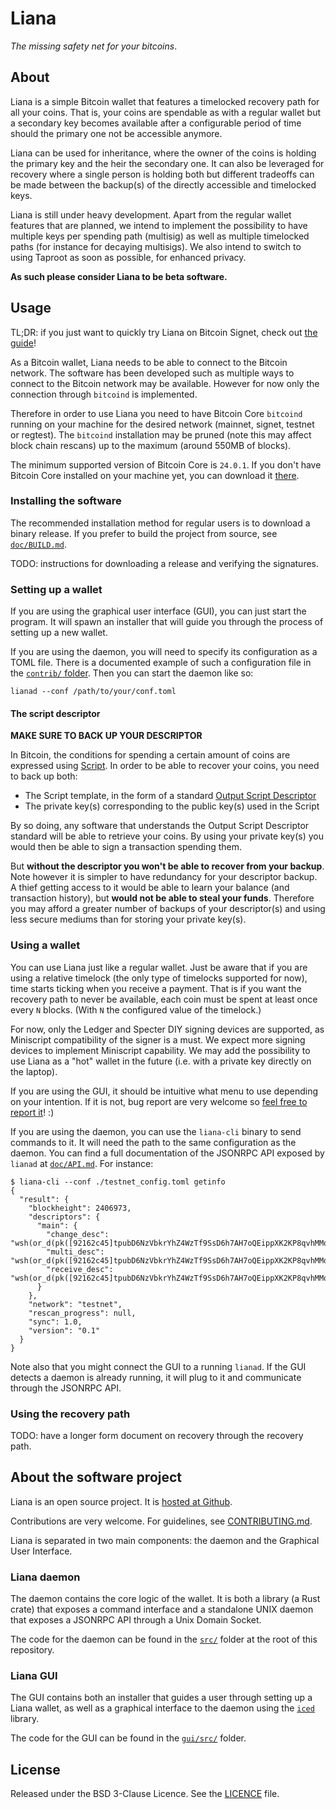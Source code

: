 # Liana

*The missing safety net for your bitcoins*.


## About

Liana is a simple Bitcoin wallet that features a timelocked recovery path for all your coins. That
is, your coins are spendable as with a regular wallet but a secondary key becomes available after a
configurable period of time should the primary one not be accessible anymore.

Liana can be used for inheritance, where the owner of the coins is holding the primary key and the
heir the secondary one. It can also be leveraged for recovery where a single person is holding both
but different tradeoffs can be made between the backup(s) of the directly accessible and timelocked
keys.

Liana is still under heavy development. Apart from the regular wallet features that are planned, we
intend to implement the possibility to have multiple keys per spending path (multisig) as well as
multiple timelocked paths (for instance for decaying multisigs). We also intend to switch to using
Taproot as soon as possible, for enhanced privacy.

**As such please consider Liana to be beta software.**


## Usage

TL;DR: if you just want to quickly try Liana on Bitcoin Signet, check out [the guide](doc/TRY.md)!

As a Bitcoin wallet, Liana needs to be able to connect to the Bitcoin network. The software has been
developed such as multiple ways to connect to the Bitcoin network may be available. However for now
only the connection through `bitcoind` is implemented.

Therefore in order to use Liana you need to have Bitcoin Core `bitcoind` running on your machine for the
desired network (mainnet, signet, testnet or regtest). The `bitcoind` installation may be pruned (note this may affect block chain
rescans) up to the maximum (around 550MB of blocks).

The minimum supported version of Bitcoin Core is `24.0.1`. If you don't have Bitcoin Core installed on
your machine yet, you can download it [there](https://bitcoincore.org/en/download/).

### Installing the software

The recommended installation method for regular users is to download a binary release. If you prefer to
build the project from source, see [`doc/BUILD.md`](doc/BUILD.md).

TODO: instructions for downloading a release and verifying the signatures.


### Setting up a wallet

If you are using the graphical user interface (GUI), you can just start the program. It will spawn an installer that will guide
you through the process of setting up a new wallet.

If you are using the daemon, you will need to specify its configuration as a TOML file. There is a
documented example of such a configuration file in the [`contrib/` folder](contrib/lianad_config_example.toml).
Then you can start the daemon like so:
```
lianad --conf /path/to/your/conf.toml
```
#### The script descriptor

**MAKE SURE TO BACK UP YOUR DESCRIPTOR**

In Bitcoin, the conditions for spending a certain amount of coins are expressed using
[Script](https://en.bitcoin.it/wiki/Script). In order to be able to recover your coins, you need to
back up both:
- The Script template, in the form of a standard [Output Script
  Descriptor](https://github.com/bitcoin/bips/blob/master/bip-0380.mediawiki)
- The private key(s) corresponding to the public key(s) used in the Script

By so doing, any software that understands the Output Script Descriptor standard will be able to
retrieve your coins. By using your private key(s) you would then be able to sign a transaction spending
them.

But **without the descriptor you won't be able to recover from your backup**. Note however it is
simpler to have redundancy for your descriptor backup. A thief getting access to it would be able to
learn your balance (and transaction history), but **would not be able to steal your funds**.
Therefore you may afford a greater number of backups of your descriptor(s) and using less secure
mediums than for storing your private key(s).


### Using a wallet

You can use Liana just like a regular wallet. Just be aware that if you are using a relative
timelock (the only type of timelocks supported for now), time starts ticking when you receive a
payment. That is if you want the recovery path to never be available, each coin must be spent
at least once every `N` blocks. (With `N` the configured value of the timelock.)

For now, only the Ledger and Specter DIY signing devices are supported, as Miniscript compatibility of the signer is a must. We expect more signing devices to implement Miniscript capability. We may add the possibility to use Liana as a "hot" wallet in the future (i.e. with a private key directly on the laptop).

If you are using the GUI, it should be intuitive what menu to use depending on your intention. If it
is not, bug report are very welcome so [feel free to report it](https://github.com/revault/liana/issues)! :)

If you are using the daemon, you can use the `liana-cli` binary to send commands to it. It will need
the path to the same configuration as the daemon. You can find a full documentation of the JSONRPC
API exposed by `lianad` at [`doc/API.md`](doc/API.md). For instance:
```
$ liana-cli --conf ./testnet_config.toml getinfo
{
  "result": {
    "blockheight": 2406973,
    "descriptors": {
      "main": {
        "change_desc": "wsh(or_d(pk([92162c45]tpubD6NzVbkrYhZ4WzTf9SsD6h7AH7oQEippXK2KP8qvhMMqFoNeN5YFVi7vRyeRSDGtgd2bPyMxUNmHui8t5yCgszxPPxMafu1VVzDpg9aruYW/1/*),and_v(v:pkh(tpubD6NzVbkrYhZ4Wdgu2yfdmrce5g4fiH1ZLmKhewsnNKupbi4sxjH1ZVAorkBLWSkhsjhg8kiq8C4BrBjMy3SjAKDyDdbuvUa1ToAHbiR98js/1/*),older(2))))#5rx53ql7",
        "multi_desc": "wsh(or_d(pk([92162c45]tpubD6NzVbkrYhZ4WzTf9SsD6h7AH7oQEippXK2KP8qvhMMqFoNeN5YFVi7vRyeRSDGtgd2bPyMxUNmHui8t5yCgszxPPxMafu1VVzDpg9aruYW/<0;1>/*),and_v(v:pkh(tpubD6NzVbkrYhZ4Wdgu2yfdmrce5g4fiH1ZLmKhewsnNKupbi4sxjH1ZVAorkBLWSkhsjhg8kiq8C4BrBjMy3SjAKDyDdbuvUa1ToAHbiR98js/<0;1>/*),older(2))))#uact7s3g",
        "receive_desc": "wsh(or_d(pk([92162c45]tpubD6NzVbkrYhZ4WzTf9SsD6h7AH7oQEippXK2KP8qvhMMqFoNeN5YFVi7vRyeRSDGtgd2bPyMxUNmHui8t5yCgszxPPxMafu1VVzDpg9aruYW/0/*),and_v(v:pkh(tpubD6NzVbkrYhZ4Wdgu2yfdmrce5g4fiH1ZLmKhewsnNKupbi4sxjH1ZVAorkBLWSkhsjhg8kiq8C4BrBjMy3SjAKDyDdbuvUa1ToAHbiR98js/0/*),older(2))))#d693mvvd"
      }
    },
    "network": "testnet",
    "rescan_progress": null,
    "sync": 1.0,
    "version": "0.1"
  }
}
```

Note also that you might connect the GUI to a running `lianad`. If the GUI detects a daemon is
already running, it will plug to it and communicate through the JSONRPC API.


### Using the recovery path

TODO: have a longer form document on recovery through the recovery path.


## About the software project

Liana is an open source project. It is [hosted at Github](https://github.com/revault/liana).

Contributions are very welcome. For guidelines, see [CONTRIBUTING.md](CONTRIBUTING.md).

Liana is separated in two main components: the daemon and the Graphical User Interface.

### Liana daemon

The daemon contains the core logic of the wallet. It is both a library (a Rust crate) that exposes a
command interface and a standalone UNIX daemon that exposes a JSONRPC API through a Unix Domain
Socket.

The code for the daemon can be found in the [`src/`](src/) folder at the root of this repository.

### Liana GUI

The GUI contains both an installer that guides a user through setting up a Liana wallet, as well as
a graphical interface to the daemon using the [`iced`](https://github.com/iced-rs/iced/) library.

The code for the GUI can be found in the [`gui/src/`](gui/src) folder.

## License

Released under the BSD 3-Clause Licence. See the [LICENCE](LICENCE) file.
